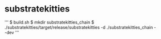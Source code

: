 # substratekitties



'''
$ build.sh
$ mkdir substratekitties_chain
$ ./substratekitties/target/release/substratekitties -d ./substratekitties_chain --dev
'''


